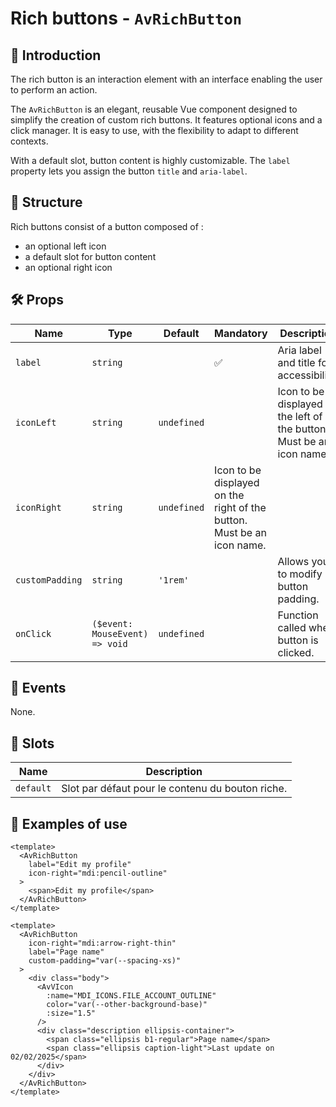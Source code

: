 # Rich buttons - `AvRichButton`

## 🌟 Introduction

The rich button is an interaction element with an interface enabling the user to perform an action.

The `AvRichButton` is an elegant, reusable Vue component designed to simplify the creation of custom rich buttons. It features optional icons and a click manager. It is easy to use, with the flexibility to adapt to different contexts.

With a default slot, button content is highly customizable. The `label` property lets you assign the button `title` and `aria-label`.

## 📐 Structure

Rich buttons consist of a button composed of :
- an optional left icon
- a default slot for button content
- an optional right icon

## 🛠️ Props

| Name | Type | Default | Mandatory | Description |
| --- | --- | --- | --- | --- |
| `label` | `string` | | ✅ | Aria label and title for accessibility. |
| `iconLeft` | `string` | `undefined` | | Icon to be displayed on the left of the button. Must be an icon name. |
| `iconRight` | `string` | `undefined` | Icon to be displayed on the right of the button. Must be an icon name. |
| `customPadding` | `string` | `'1rem'` | | Allows you to modify button padding. |
| `onClick` | `($event: MouseEvent) => void` | `undefined` | | Function called when button is clicked. |

## 📡 Events

None.

## 🧩 Slots

| Name | Description |
| --- | --- |
| `default` | Slot par défaut pour le contenu du bouton riche. |

## 📝 Examples of use

```vue
<template>
  <AvRichButton
    label="Edit my profile"
    icon-right="mdi:pencil-outline"
  >
    <span>Edit my profile</span>
  </AvRichButton>
</template>
```

```vue
<template>
  <AvRichButton
    icon-right="mdi:arrow-right-thin"
    label="Page name"
    custom-padding="var(--spacing-xs)"
  >
    <div class="body">
      <AvVIcon
        :name="MDI_ICONS.FILE_ACCOUNT_OUTLINE"
        color="var(--other-background-base)"
        :size="1.5"
      />
      <div class="description ellipsis-container">
        <span class="ellipsis b1-regular">Page name</span>
        <span class="ellipsis caption-light">Last update on 02/02/2025</span>
      </div>
    </div>
  </AvRichButton>
</template>
```
